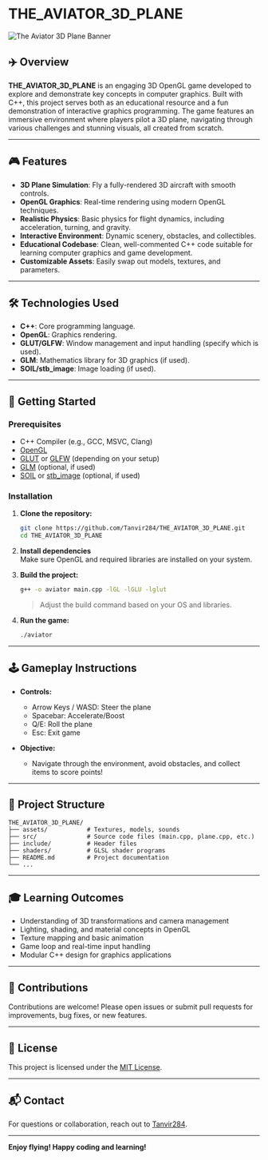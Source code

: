 # THE_AVIATOR_3D_PLANE

![The Aviator 3D Plane Banner](https://raw.githubusercontent.com/Tanvir284/THE_AVIATOR_3D_PLANE/main/assets/banner.png) <!-- Replace with actual image if available -->

## ✈️ Overview

**THE_AVIATOR_3D_PLANE** is an engaging 3D OpenGL game developed to explore and demonstrate key concepts in computer graphics. Built with C++, this project serves both as an educational resource and a fun demonstration of interactive graphics programming. The game features an immersive environment where players pilot a 3D plane, navigating through various challenges and stunning visuals, all created from scratch.

---

## 🎮 Features

- **3D Plane Simulation**: Fly a fully-rendered 3D aircraft with smooth controls.
- **OpenGL Graphics**: Real-time rendering using modern OpenGL techniques.
- **Realistic Physics**: Basic physics for flight dynamics, including acceleration, turning, and gravity.
- **Interactive Environment**: Dynamic scenery, obstacles, and collectibles.
- **Educational Codebase**: Clean, well-commented C++ code suitable for learning computer graphics and game development.
- **Customizable Assets**: Easily swap out models, textures, and parameters.

---

## 🛠️ Technologies Used

- **C++**: Core programming language.
- **OpenGL**: Graphics rendering.
- **GLUT/GLFW**: Window management and input handling (specify which is used).
- **GLM**: Mathematics library for 3D graphics (if used).
- **SOIL/stb_image**: Image loading (if used).

---

## 🚀 Getting Started

### Prerequisites

- C++ Compiler (e.g., GCC, MSVC, Clang)
- [OpenGL](https://www.opengl.org/)
- [GLUT](https://www.opengl.org/resources/libraries/glut/) or [GLFW](https://www.glfw.org/) (depending on your setup)
- [GLM](https://glm.g-truc.net/0.9.9/index.html) (optional, if used)
- [SOIL](http://www.lonesock.net/soil.html) or [stb_image](https://github.com/nothings/stb) (optional, if used)

### Installation

1. **Clone the repository:**
   ```bash
   git clone https://github.com/Tanvir284/THE_AVIATOR_3D_PLANE.git
   cd THE_AVIATOR_3D_PLANE
   ```

2. **Install dependencies**  
   Make sure OpenGL and required libraries are installed on your system.

3. **Build the project:**
   ```bash
   g++ -o aviator main.cpp -lGL -lGLU -lglut
   ```
   > Adjust the build command based on your OS and libraries.

4. **Run the game:**
   ```bash
   ./aviator
   ```

---

## 🕹️ Gameplay Instructions

- **Controls:**
  - Arrow Keys / WASD: Steer the plane
  - Spacebar: Accelerate/Boost
  - Q/E: Roll the plane
  - Esc: Exit game

- **Objective:**
  - Navigate through the environment, avoid obstacles, and collect items to score points!

---

## 📁 Project Structure

```
THE_AVIATOR_3D_PLANE/
├── assets/           # Textures, models, sounds
├── src/              # Source code files (main.cpp, plane.cpp, etc.)
├── include/          # Header files
├── shaders/          # GLSL shader programs
├── README.md         # Project documentation
└── ...
```

---

## 🎓 Learning Outcomes

- Understanding of 3D transformations and camera management
- Lighting, shading, and material concepts in OpenGL
- Texture mapping and basic animation
- Game loop and real-time input handling
- Modular C++ design for graphics applications

---

## 🙌 Contributions

Contributions are welcome! Please open issues or submit pull requests for improvements, bug fixes, or new features.

---

## 📄 License

This project is licensed under the [MIT License](LICENSE).

---

## 📬 Contact

For questions or collaboration, reach out to [Tanvir284](https://github.com/Tanvir284).

---

**Enjoy flying! Happy coding and learning!**
